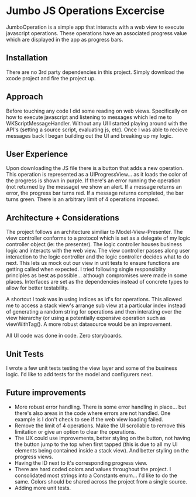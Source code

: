 # Jumbo JS Operations Excercise
JumboOperation is a simple app that interacts with a web view to execute javascript operations. These operations have an associated progress value which are displayed in the app as progress bars.

## Installation
There are no 3rd party dependencies in this project. Simply download the xcode project and fire the project up.

## Approach
Before touching any code I did some reading on web views. Specifically on how to execute javascript and listening to messages which led me to WKScriptMessageHandler. Without any UI I started playing around with the API's (setting a source script, evaluating js, etc). Once I was able to recieve messages back I began building out the UI and breaking up my logic.

## User Experience
Upon downloading the JS file there is a button that adds a new operation. This operation is represented as a UIProgressView... as it loads the color of the progress is shown in purple. If there's an error running the operation (not returned by the message) we show an alert. If a message returns an error, the progress bar turns red. If a message returns completed, the bar turns green. There is an arbitrary limit of 4 operations imposed.

## Architecture + Considerations
The project follows an architecture similiar to Model-View-Presenter. The view controller conforms to a protocol which is set as a delegate of my logic controller object (ie: the presenter). The logic controller houses business logic and interacts with the web view. The view controller passes along user interaction to the logic controller and the logic controller decides what to do next. This lets us mock out our view in unit tests to ensure functions are getting called when expected. 
I tried following single responsiblity principles as best as possible... although compromises were made in some places. Interfaces are set as the dependencies instead of concrete types to allow for better testability.

A shortcut I took was in using indices as id's for operations. This allowed me to access a stack view's arrange sub view at a particular index instead of generating a random string for operations and then interating over the view hierarchy (or using a potentially expensive operation such as viewWithTag(). A more robust datasource would be an improvement. 

All UI code was done in code. Zero storyboards.

## Unit Tests
I wrote a few unit tests testing the view layer and some of the business logic. I'd like to add tests for the model and configurers next.

## Future improvements 
- More robust error handling. There is some error handling in place... but there's also areas in the code where errors are not handled. One example is I don't check to see if the web view loading failed.
- Remove the limit of 4 operations. Make the UI scrollable to remove this limitation or give an option to clear the operations.
- The UX could use improvements, better styling on the button, not having the button jump to the top when first tapped (this is due to all my UI elements being contained inside a stack view). And better styling on the progress views.
- Having the ID next to it's corresponding progress view.
- There are hard coded colors and values throughout the project. I consolidated most strings into a Constants enum... I'd like to do the same. Colors should be shared across the project from a single source.
- Adding more unit tests.

